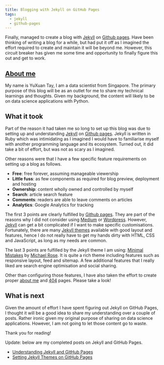 ```yaml
---
title: Blogging with Jekyll on GitHub Pages
tags:
  - jekyll
  - github-pages
---
```


Finally, managed to create a blog with [Jekyll][jekyll] on [Github pages][gh-pages].
Have been thinking of writing a blog for a while,
but had put it off as I imagined the effort required
to create and maintain it will be beyond me.
However, this circuit breaker has given me some time and opportunity
to finally figure this out and get to work.

## [About me](/about/)

My name is YuXuan Tay, I am a data scientist from Singapore.
The primary purpose of this blog will be as an outlet for me
to share my technical learnings and thoughts.
Given my background, the content will likely to be on
data science applications with Python.

## What it took

Part of the reason it had taken me so long to set up this blog
was due to setting up and understanding [Jekyll][jekyll] on [Github pages][gh-pages].
Jekyll is written in Ruby which was intimidating
as I imagined I would have to familiarise myself with another
programming language and its ecosystem.
Turned out, it did take a bit of effort, but was not as scary as I imagined.

Other reasons were that I have a few specific feature requirements
on setting up a blog as follows.

- **Free**: free forever, assuming manageable viewership
- **Little fuss**: as few components as required for blog preview, deployment and hosting
- **Ownership**: content wholly owned and controlled by myself
- **Search**: article search feature
- **Comments**: readers are able to leave comments on articles
- **Analytics**: Google Analytics for tracking

The first 3 points are clearly fulfilled by [Github pages][gh-pages].
They are part of the reasons why I did not consider using [Medium][medium] or [Wordpress][wordpress].
However, [Jekyll][jekyll] can get a bit complicated if I want to make specific customisations.
Fortunately, there are many [Jekyll themes][jekyll-themes] available
with good layout and features,
hence I do not really have to get my hands dirty with HTML, CSS and JavaScript,
as long as my needs are common.

The last 3 points are fulfilled by the Jekyll theme I am using:
[Minimal Mistakes][minimal-mistakees] by [Michael Rose][michael-rose].
It is quite a rich theme including features such as responsive layout, feed and sitemap.
A few additional features that I really liked are search engine optimisation
and social sharing.

Other than configuring those features, I have also taken the effort to create
proper [about me](/about/) and [404](/404.html) pages.
Please take a look!

## What is next

Given the amount of effort I have spent figuring out Jekyll on GitHub Pages,
I thought it will be a good idea to share my understanding over a couple of posts.
Rather ironic given my original purpose of sharing on data science applications.
However, I am not going to let those content go to waste.

Thank you for reading!

Update: below are my completed posts on Jekyll and GitHub Pages.

- [Understanding Jekyll and GitHub Pages][jekyll-gh-pages]
- [Setting Jekyll Themes on GitHub Pages][jekyll-theme]

[jekyll]: https://jekyllrb.com
[gh-pages]: https://pages.github.com
[medium]: https://medium.com
[wordpress]: https://wordpress.org
[jekyll-themes]: https://jekyllthemes.io
[minimal-mistakees]: https://mmistakes.github.io/minimal-mistakes
[michael-rose]: https://mademistakes.com
[jekyll-gh-pages]: /blog/understanding-jekyll-and-github-pages/
[jekyll-theme]: /blog/setting-jekyll-themes-on-github-pages/
